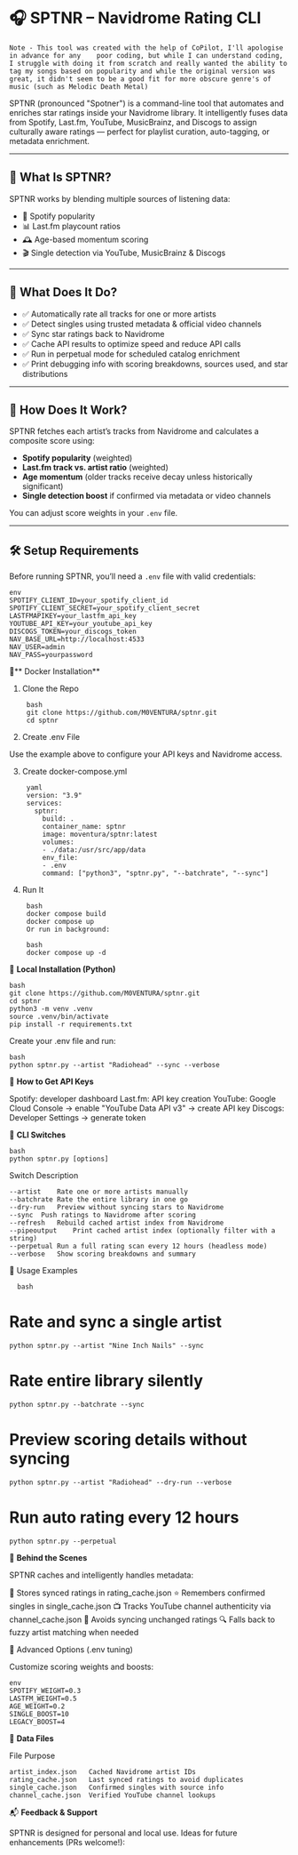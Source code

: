 # 🎧 SPTNR – Navidrome Rating CLI

    Note - This tool was created with the help of CoPilot, I'll apologise in advance for any    poor coding, but while I can understand coding, I struggle with doing it from scratch and really wanted the ability to tag my songs based on popularity and while the original version was great, it didn't seem to be a good fit for more obscure genre's of music (such as Melodic Death Metal)

SPTNR (pronounced "Spotner") is a command-line tool that automates and enriches star ratings inside your Navidrome library. It intelligently fuses data from Spotify, Last.fm, YouTube, MusicBrainz, and Discogs to assign culturally aware ratings — perfect for playlist curation, auto-tagging, or metadata enrichment.

---

## 🧠 What Is SPTNR?

SPTNR works by blending multiple sources of listening data:

- 🎵 Spotify popularity
- 📊 Last.fm playcount ratios
- 🕰️ Age-based momentum scoring
- 🎬 Single detection via YouTube, MusicBrainz & Discogs

---

## 🚀 What Does It Do?

- ✅ Automatically rate all tracks for one or more artists
- ✅ Detect singles using trusted metadata & official video channels
- ✅ Sync star ratings back to Navidrome
- ✅ Cache API results to optimize speed and reduce API calls
- ✅ Run in perpetual mode for scheduled catalog enrichment
- ✅ Print debugging info with scoring breakdowns, sources used, and star distributions

---

## 🧪 How Does It Work?

SPTNR fetches each artist’s tracks from Navidrome and calculates a composite score using:

- **Spotify popularity** (weighted)
- **Last.fm track vs. artist ratio** (weighted)
- **Age momentum** (older tracks receive decay unless historically significant)
- **Single detection boost** if confirmed via metadata or video channels

You can adjust score weights in your `.env` file.

---

## 🛠️ Setup Requirements

Before running SPTNR, you’ll need a `.env` file with valid credentials:

    env
    SPOTIFY_CLIENT_ID=your_spotify_client_id
    SPOTIFY_CLIENT_SECRET=your_spotify_client_secret
    LASTFMAPIKEY=your_lastfm_api_key
    YOUTUBE_API_KEY=your_youtube_api_key
    DISCOGS_TOKEN=your_discogs_token
    NAV_BASE_URL=http://localhost:4533
    NAV_USER=admin
    NAV_PASS=yourpassword

🐳** Docker Installation**

1. Clone the Repo

        bash
        git clone https://github.com/M0VENTURA/sptnr.git
        cd sptnr
   
2. Create .env File
   
Use the example above to configure your API keys and Navidrome access.

3. Create docker-compose.yml
   
        yaml
        version: "3.9"
        services:
          sptnr:
            build: .
            container_name: sptnr
            image: moventura/sptnr:latest
            volumes:
            - ./data:/usr/src/app/data
            env_file:
            - .env
            command: ["python3", "sptnr.py", "--batchrate", "--sync"]
    
5. Run It
   
        bash
        docker compose build
        docker compose up
        Or run in background:

        bash
        docker compose up -d
   
🧪 **Local Installation (Python)**

    bash
    git clone https://github.com/M0VENTURA/sptnr.git
    cd sptnr
    python3 -m venv .venv
    source .venv/bin/activate
    pip install -r requirements.txt
    
  Create your .env file and run:

    bash
    python sptnr.py --artist "Radiohead" --sync --verbose
    
🔐 **How to Get API Keys**

Spotify: developer dashboard
Last.fm: API key creation
YouTube: Google Cloud Console → enable "YouTube Data API v3" → create API key
Discogs: Developer Settings → generate token

🧭 **CLI Switches**

    bash
    python sptnr.py [options]
    
Switch	Description

    --artist	Rate one or more artists manually
    --batchrate	Rate the entire library in one go
    --dry-run	Preview without syncing stars to Navidrome
    --sync	Push ratings to Navidrome after scoring
    --refresh	Rebuild cached artist index from Navidrome
    --pipeoutput	Print cached artist index (optionally filter with a string)
    --perpetual	Run a full rating scan every 12 hours (headless mode)
    --verbose	Show scoring breakdowns and summary
    
📌 Usage Examples

      bash
  
# Rate and sync a single artist

    python sptnr.py --artist "Nine Inch Nails" --sync

# Rate entire library silently

    python sptnr.py --batchrate --sync

# Preview scoring details without syncing

    python sptnr.py --artist "Radiohead" --dry-run --verbose

# Run auto rating every 12 hours

    python sptnr.py --perpetual
    
🧠 **Behind the Scenes**

SPTNR caches and intelligently handles metadata:

📝 Stores synced ratings in rating_cache.json
⭐ Remembers confirmed singles in single_cache.json
📺 Tracks YouTube channel authenticity via channel_cache.json
🚫 Avoids syncing unchanged ratings
🔍 Falls back to fuzzy artist matching when needed

🔧 Advanced Options (.env tuning)

Customize scoring weights and boosts:

    env
    SPOTIFY_WEIGHT=0.3
    LASTFM_WEIGHT=0.5
    AGE_WEIGHT=0.2
    SINGLE_BOOST=10
    LEGACY_BOOST=4
    
📂 **Data Files**

File	Purpose

    artist_index.json	Cached Navidrome artist IDs
    rating_cache.json	Last synced ratings to avoid duplicates
    single_cache.json	Confirmed singles with source info
    channel_cache.json	Verified YouTube channel lookups
    
📬 **Feedback & Support**

SPTNR is designed for personal and local use. Ideas for future enhancements (PRs welcome!):
